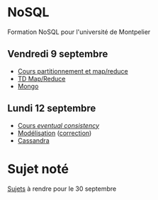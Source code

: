 # NoSQL

Formation NoSQL pour l'université de Montpelier

## Vendredi 9 septembre

- [Cours partitionnement et map/reduce](cours/sharding.md)
- [TD Map/Reduce](tp/td-map-reduce.md)
- [Mongo](tp/mongo.md)

## Lundi 12 septembre

- [Cours _eventual consistency_](cours/eventual_consistency.md)
- [Modélisation](tp/modelisation.md) ([correction](tp/reponses.md))
- [Cassandra](tp/cassandra.md)

# Sujet noté

[Sujets](sujets.md) à rendre pour le 30 septembre
